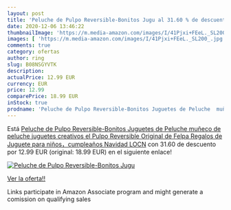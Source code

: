 ```yaml
---
layout: post
title: 'Peluche de Pulpo Reversible-Bonitos Jugu al 31.60 % de descuento'
date: 2020-12-06 13:46:22
thumbnailImage: 'https://m.media-amazon.com/images/I/41Pjxi+FEeL._SL200_.jpg'
images: [ 'https://m.media-amazon.com/images/I/41Pjxi+FEeL._SL200_.jpg' ]
comments: true
category: ofertas
author: ring
slug: B08NSGYVTK
description:
actualPrice: 12.99 EUR
currency: EUR
price: 12.99
comparePrice: 18.99 EUR
inStock: true
prodname: 'Peluche de Pulpo Reversible-Bonitos Juguetes de Peluche  muñeco de peluche juguetes creativos el Pulpo Reversible Original de Felpa Regalos de Juguete para niños，cumpleaños Navidad LOCN'
---
```


Está [Peluche de Pulpo Reversible-Bonitos Juguetes de Peluche  muñeco de peluche juguetes creativos el Pulpo Reversible Original de Felpa Regalos de Juguete para niños，cumpleaños Navidad LOCN](https://www.amazon.es/dp/B08NSGYVTK/?tag=tolees-21) con 31.60 de descuento por 12.99 EUR (original: 18.99 EUR) en el siguiente enlace!

[![Peluche de Pulpo Reversible-Bonitos Jugu](https://m.media-amazon.com/images/I/41Pjxi+FEeL._SL200_.jpg)](https://www.amazon.es/dp/B08NSGYVTK/?tag=tolees-21)

[Ver la oferta!!](https://www.amazon.es/dp/B08NSGYVTK/?tag=tolees-21)

Links participate in Amazon Associate program and might generate a comission on qualifying sales


